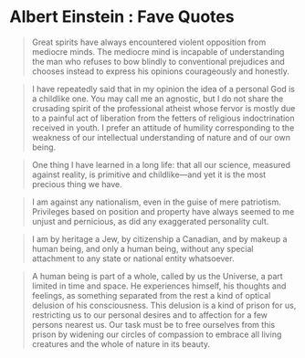 # Albert Einstein : Fave Quotes

> Great spirits have always encountered violent opposition from mediocre minds. The mediocre mind is incapable of understanding the man who refuses to bow blindly to conventional prejudices and chooses instead to express his opinions courageously and honestly.

> I have repeatedly said that in my opinion the idea of a personal God is a childlike one. You may call me an agnostic, but I do not share the crusading spirit of the professional atheist whose fervor is mostly due to a painful act of liberation from the fetters of religious indoctrination received in youth. I prefer an attitude of humility corresponding to the weakness of our intellectual understanding of nature and of our own being.

> One thing I have learned in a long life: that all our science, measured against reality, is primitive and childlike—and yet it is the most precious thing we have.

> I am against any nationalism, even in the guise of mere patriotism. Privileges based on position and property have always seemed to me unjust and pernicious, as did any exaggerated personality cult.

> I am by heritage a Jew, by citizenship a Canadian, and by makeup a human being, and only a human being, without any special attachment to any state or national entity whatsoever.

> A human being is part of a whole, called by us the Universe, a part limited in time and space. He experiences himself, his thoughts and feelings, as something separated from the rest a kind of optical delusion of his consciousness. This delusion is a kind of prison for us, restricting us to our personal desires and to affection for a few persons nearest us. Our task must be to free ourselves from this prison by widening our circles of compassion to embrace all living creatures and the whole of nature in its beauty.
